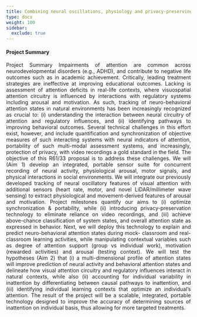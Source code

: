 ```yaml
---
title: Combining neural oscillations, physiology and privacy-preserving LiDAR/millimeter wave sensing technology to track attention states in natural contexts
type: docs
weight: 100
sidebar:
  exclude: true
---
```


#### Project Summary
<div style="text-align: justify">
Project Summary
Impairments of attention are common across neurodevelopmental disorders (e.g., ADHD), and contribute to
negative life outcomes such as in academic achievement. Critically, leading treatment strategies are ineffective
at improving educational outcomes. Lacking is assessment of attention deficits in real-life contexts, where
visuospatial attention circuitry is influenced by interactions with regulatory systems including arousal and
motivation. As such, tracking of neuro-behavioral attention states in natural environments has been
increasingly recognized as crucial to: (i) understanding the interaction between neural circuitry of attention and
regulatory influences, and (ii) identifying pathways to improving behavioral outcomes. Several technical
challenges in this effort exist, however, and include quantification and synchronization of objective measures
of such interacting systems with neural indicators of attention, portability of such multi-modal assessment
systems, and increasingly, protection of privacy, with video recordings a gold standard in the field. The
objective of this R61/33 proposal is to address these challenges.
We will (Aim 1) develop an integrated, portable sensor suite for concurrent recording of neural activity,
physiological arousal, motor signals, and physical interactions in social environments. We will integrate our
previously developed tracking of neural oscillatory features of visual attention with additional sensors (heart
rate, motor, and novel LiDAR/millimeter wave sensing) to extract physiological and movement-derived
features of arousal and motivation. Project milestones quantify our aims to (i) optimize synchronization &
portability, while (ii) introducing privacy-preservation technology to eliminate reliance on video recordings, and
(iii) achieve above-chance classification of system states, and overall attention state as expressed in behavior.
Next, we will deploy this technology to explain and predict neuro-behavioral attention states during mock-
classroom and real-classroom learning activities, while manipulating contextual variables such as degree of
attention support (group vs individual work), motivation (rewarded activities) and arousal (testing context). We
will test the hypotheses (Aim 2) that (i) a multi-dimensional profile of attention states will improve prediction of
neural activity and behavioral attention states and delineate how visual attention circuitry and regulatory
influences interact in natural contexts, while also (ii) accounting for individual variability in inattention by
differentiating between causal pathways to inattention, and (iii) identifying individual learning contexts that
optimize an individual’s attention.
The result of the project will be a scalable, integrated, portable technology designed to improve the accuracy
of determining sources of inattention on individual basis, thus allowing for more targeted treatments.
</div>
